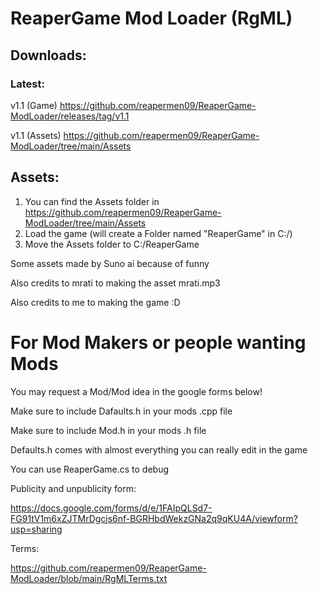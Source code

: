 # ReaperGame Mod Loader (RgML)

## Downloads:
### Latest:
v1.1 (Game) https://github.com/reapermen09/ReaperGame-ModLoader/releases/tag/v1.1

v1.1 (Assets) https://github.com/reapermen09/ReaperGame-ModLoader/tree/main/Assets

## Assets:
1. You can find the Assets folder in https://github.com/reapermen09/ReaperGame-ModLoader/tree/main/Assets
2. Load the game (will create a Folder named "ReaperGame" in C:/)
3. Move the Assets folder to C:/ReaperGame

Some assets made by Suno ai because of funny

Also credits to mrati to making the asset mrati.mp3

Also credits to me to making the game :D

# For Mod Makers or people wanting Mods

You may request a Mod/Mod idea in the google forms below!

Make sure to include Dafaults.h in your mods .cpp file

Make sure to include Mod.h in your mods .h file

Defaults.h comes with almost everything you can really edit in the game

You can use ReaperGame.cs to debug

Publicity and unpublicity form:

https://docs.google.com/forms/d/e/1FAIpQLSd7-FG91tV1m6xZJTMrDgcjs6nf-BGRHbdWekzGNa2q9qKU4A/viewform?usp=sharing

Terms:

https://github.com/reapermen09/ReaperGame-ModLoader/blob/main/RgMLTerms.txt
